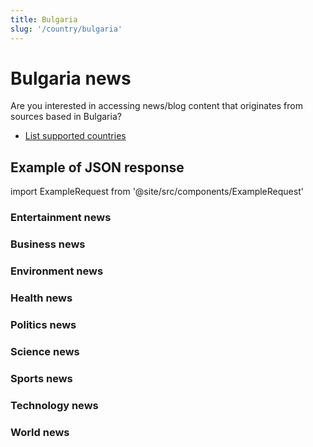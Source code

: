 ```yaml
---
title: Bulgaria
slug: '/country/bulgaria'
---
```


# Bulgaria news

Are you interested in accessing news/blog content that originates from sources based in Bulgaria?

- [List supported countries](/articles/countries)

## Example of JSON response

import ExampleRequest from '@site/src/components/ExampleRequest'

### Entertainment news
<ExampleRequest url="https://apitube.io/v1/news/articles?limit=2&category=news/Arts_and_Entertainment&country=bg"></ExampleRequest>

### Business news
<ExampleRequest url="https://apitube.io/v1/news/articles?limit=2&category=news/Business&country=bg"></ExampleRequest>

### Environment news
<ExampleRequest url="https://apitube.io/v1/news/articles?limit=2&category=news/Environment&country=bg"></ExampleRequest>

### Health news
<ExampleRequest url="https://apitube.io/v1/news/articles?limit=2&category=news/Health&country=bg"></ExampleRequest>

### Politics news
<ExampleRequest url="https://apitube.io/v1/news/articles?limit=2&category=news/Politics&country=bg"></ExampleRequest>

### Science news
<ExampleRequest url="https://apitube.io/v1/news/articles?limit=2&category=news/Science&country=bg"></ExampleRequest>

### Sports news
<ExampleRequest url="https://apitube.io/v1/news/articles?limit=2&category=news/Sports&country=bg"></ExampleRequest>

### Technology news
<ExampleRequest url="https://apitube.io/v1/news/articles?limit=2&category=news/Technology&country=bg"></ExampleRequest>

### World news
<ExampleRequest url="https://apitube.io/v1/news/articles?limit=2&category=news/World&country=bg"></ExampleRequest>
